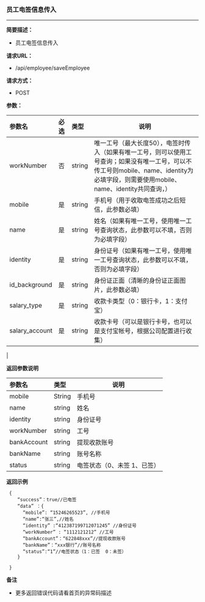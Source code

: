 ### 员工电签信息传入

---

**简要描述：**

* 员工电签信息传入

**请求URL：**

* /api/employee/saveEmployee

**请求方式：**

* POST 

**参数：**

| 参数名 | 必选 | 类型 | 说明 |
| :--- | :--- | :--- | --- |
| workNumber | 否 | string | 唯一工号（最大长度50），电签时传入（如果有唯一工号，则可以使用工号查询；如果没有唯一工号，可以不传工号则mobile、name、identity为必填字段，则需要使用mobile、name、identity共同查询，） |
| mobile | 是 | string | 手机号（用于收取电签成功之后短信，此参数必填） |
| name | 是 | string | 姓名（如果有唯一工号，使用唯一工号查询状态，此参数可以不填，否则为必填字段） |
| identity | 是 | string | 身份证号（如果有唯一工号，使用唯一工号查询状态，此参数可以不填，否则为必填字段） | id_front | 是 |string | 身份证正面（清晰的身份证正面图片，此参数必填） |
| id_background | 是 |string | 身份证正面（清晰的身份证正面图片，此参数必填） |
| salary_type | 是 | string | 收款卡类型（0：银行卡，1：支付宝） |
| salary_account | 是 | string | 收款卡号（可以是银行卡号，也可以是支付宝帐号，根据公司配置进行收集） |
| 

**返回参数说明**

| 参数名 | 类型 | 说明 |
| :--- | :--- | --- |
| mobile | String | 手机号 |
| name | string | 姓名 |
| identity | string | 身份证号 |
| workNumber | string | 工号 |
| bankAccount | string | 提现收款账号 |
| bankName | string | 账号名称 |
| status | string | 电签状态（0、未签  1、已签） |

**返回示例**

```
 {
    “success”：true//已电签
    “data” ：{
      “mobile”: “15246265523”, //手机号
      “name”:“张三”,//姓名
      “identity” :“412387199712071245” //身份证号
      “workNumber” : “1112121212” //工号
      “bankAccount”：“622848xxx”//提现收款账号
      “bankName”：“xxx银行”//账号名称
      “status”:“1”//电签状态（1：已签  0：未签）
    }

 }
```

**备注**

* 更多返回错误代码请看首页的异常码描述



